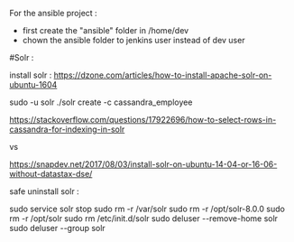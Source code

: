 For the ansible project :

- first create the "ansible" folder in /home/dev
- chown the ansible folder to jenkins user instead of dev user




#Solr :



install solr : https://dzone.com/articles/how-to-install-apache-solr-on-ubuntu-1604

sudo -u solr ./solr create -c cassandra_employee


https://stackoverflow.com/questions/17922696/how-to-select-rows-in-cassandra-for-indexing-in-solr

vs

https://snapdev.net/2017/08/03/install-solr-on-ubuntu-14-04-or-16-06-without-datastax-dse/




safe uninstall solr :

sudo service solr stop
sudo rm -r /var/solr
sudo rm -r /opt/solr-8.0.0
sudo rm -r /opt/solr
sudo rm /etc/init.d/solr
sudo deluser --remove-home solr
sudo deluser --group solr
